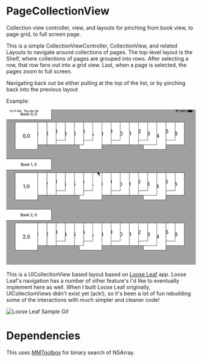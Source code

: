 # PageCollectionView
Collection view controller, view, and layouts for pinching from book view, to page grid, to full screen page.

This is a simple CollectionViewController, CollectionView, and related Layouts to navigate around collections of pages.
The top-level layout is the Shelf, where collections of pages are grouped into rows. After selecting a row, that row
fans out into a grid view. Last, when a page is selected, the pages zoom to full screen.

Navigating back out be either pulling at the top of the list, or by pinching back into the previous layout

Example:

![Page Collection Sample Gif](PageCollectionViewSample.gif)

This is a UICollectionView based layout based on [Loose Leaf](https://getlooseleaf.com) app. Loose Leaf's navigation
has a number of other feature's I'd like to eventually implement here as well. When I built Loose Leaf originally,
UICollectionViews didn't exist yet (ack!), so it's been a lot of fun rebuilding some of the interactions with much
simpler and cleaner code!

![Loose Leaf Sample Gif](LooseLeafSample.gif)

# Dependencies

This uses [MMToolbox](https://github.com/adamwulf/MMToolbox) for binary search of NSArray.
